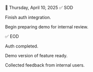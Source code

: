 📅 Thursday, April 10, 2025
✅ SOD

Finish auth integration.

Begin preparing demo for internal review.

✅ EOD

Auth completed.

Demo version of feature ready.

Collected feedback from internal users.
